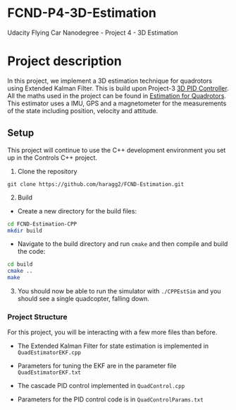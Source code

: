 # FCND-P4-3D-Estimation
Udacity Flying Car Nanodegree - Project 4 - 3D Estimation

# Project description
In this project, we implement a 3D estimation technique for quadrotors using Extended Kalman Filter. This is build upon Project-3 [3D PID Controller](https://github.com/haragg2/FCND-Controls). All the maths used in the project can be found in [Estimation for Quadrotors](https://www.overleaf.com/read/vymfngphcccj#/54894644/). This estimator uses a IMU, GPS and a magnetometer for the measurements of the state including position, velocity and attitude.

## Setup ##

This project will continue to use the C++ development environment you set up in the Controls C++ project.

 1. Clone the repository
 ```
 git clone https://github.com/haragg2/FCND-Estimation.git
 ```
2. Build

- Create a new directory for the build files:
```sh
cd FCND-Estimation-CPP
mkdir build
```

- Navigate to the build directory and run `cmake` and then compile and build the code:

```sh
cd build
cmake ..
make
```

3. You should now be able to run the simulator with `./CPPEstSim` and you should see a single quadcopter, falling down.

### Project Structure ###

For this project, you will be interacting with a few more files than before.

 - The Extended Kalman Filter for state estimation is implemented in `QuadEstimatorEKF.cpp`

 - Parameters for tuning the EKF are in the parameter file `QuadEstimatorEKF.txt`

 - The cascade PID control implemented in `QuadControl.cpp`
 
 - Parameters for the PID control code is in `QuadControlParams.txt`
